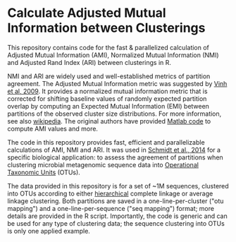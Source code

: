 # Calculate Adjusted Mutual Information between Clusterings

This repository contains code for the fast & parallelized calculation of Adjusted Mutual Information (AMI), Normalized Mutual Information (NMI) and Adjusted Rand Index (ARI) between clusterings in R.

NMI and ARI are widely used and well-established metrics of partition agreement. The Adjusted Mutual Information metric was suggested by [Vinh et al, 2009](http://dl.acm.org/citation.cfm?id=1553511). It provides a normalized mutual information metric that is corrected for shifting baseline values of randomly expected partition overlap by computing an Expected Mutual Information (EMI) between partitions of the observed cluster size distributions. For more information, see also [wikipedia](https://en.wikipedia.org/wiki/Adjusted_mutual_information). The original authors have provided [Matlab code](https://sites.google.com/site/vinhnguyenx/softwares) to compute AMI values and more.

The code in this repository provides fast, efficient and parallelizable calculations of AMI, NMI and ARI. It was used in [Schmidt et al., 2014](http://onlinelibrary.wiley.com/doi/10.1111/1462-2920.12610/abstract) for a specific biological application: to assess the agreement of partitions when clustering microbial metagenomic sequence data into [Operational Taxonomic Units](https://en.wikipedia.org/wiki/Operational_taxonomic_unit) (OTUs).

The data provided in this repository is for a set of ~1M sequences, clustered into OTUs according to either [hierarchical](https://en.wikipedia.org/wiki/Hierarchical_clustering) complete linkage or average linkage clustering. Both partitions are saved in a one-line-per-cluster ("otu mapping") and a one-line-per-sequence ("seq mapping") format; more details are provided in the R script. Importantly, the code is generic and can be used for any type of clustering data; the sequence clustering into OTUs is only one applied example.
